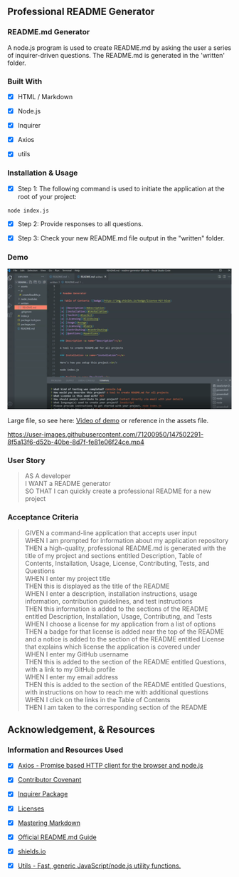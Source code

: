 ## Professional README Generator

### README.md Generator

A node.js program is used to create README.md by asking the user a series of inquirer-driven questions. 
The README.md is generated in the 'written' folder.

### Built With

* [x] HTML / Markdown

* [x] Node.js

* [x] Inquirer

* [x] Axios

* [x] utils


### Installation & Usage

* [x] Step 1: The following command is used to initiate the application at the root of your project:
```
node index.js
```
* [x] Step 2: Provide responses to all questions.

* [x] Step 3: Check your new README.md file output in the "written" folder.

### Demo

![readme-demo](./assets/readme-demo.png)

Large file, so see here: [Video of demo](https://vimeo.com/660478517) or reference in the assets file.

https://user-images.githubusercontent.com/71200950/147502291-8f5a13f6-d52b-40be-8d7f-fe81e06f24ce.mp4

### User Story

> AS A developer       
> I WANT a README generator       
> SO THAT I can quickly create a professional README for a new project       

### Acceptance Criteria 

> GIVEN a command-line application that accepts user input       
> WHEN I am prompted for information about my application repository       
> THEN a high-quality, professional README.md is generated with the title of my project and sections entitled Description, Table of Contents, Installation, Usage, License, Contributing, Tests, and Questions       
> WHEN I enter my project title       
> THEN this is displayed as the title of the README       
> WHEN I enter a description, installation instructions, usage information, contribution guidelines, and test instructions       
> THEN this information is added to the sections of the README entitled Description, Installation, Usage, Contributing, and Tests       
> WHEN I choose a license for my application from a list of options       
> THEN a badge for that license is added near the top of the README and a notice is added to the section of the README entitled License that explains which license the application is covered under       
> WHEN I enter my GitHub username       
> THEN this is added to the section of the README entitled Questions, with a link to my GitHub profile       
> WHEN I enter my email address       
> THEN this is added to the section of the README entitled Questions, with instructions on how to reach me with additional questions       
> WHEN I click on the links in the Table of Contents       
> THEN I am taken to the corresponding section of the README          

## Acknowledgement, & Resources

### Information and Resources Used

* [x] [Axios - Promise based HTTP client for the browser and node.js](https://www.npmjs.com/package/axios)

* [x] [Contributor Covenant](https://www.contributor-covenant.org/)

* [x] [Inquirer Package](https://www.npmjs.com/package/inquirer)

* [x] [Licenses](https://choosealicense.com/)

* [x] [Mastering Markdown](https://guides.github.com/features/mastering-markdown/)

* [x] [Official README.md Guide](https://github.com/coding-boot-camp/potential-enigma/blob/master/readme-guide.md)

* [x] [shields.io](https://shields.io/)

* [x] [Utils - Fast, generic JavaScript/node.js utility functions.](https://www.npmjs.com/package/utils)

